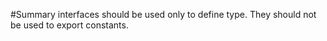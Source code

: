 #Summary
interfaces should be used only to define type. They should not be used to export constants.
